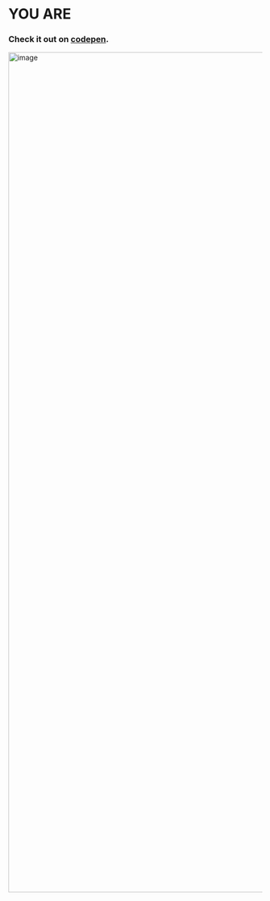 <h1>YOU ARE</h1>
<h3>Check it out on <a href="https://codepen.io/dfilmon/pen/WNXqBMJ/73558d57678f43c7f7d4b6a7436d9fa7">codepen</a>.</h3>



<img width="1668" alt="image" src="https://user-images.githubusercontent.com/17829584/157755192-ac84923e-941c-4511-8372-6b89cf49c2c8.png">
